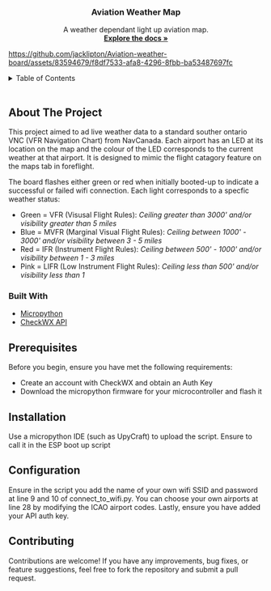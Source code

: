 <div id="top"></div>

<h3 align="center">Aviation Weather Map</h3>

  <p align="center">
    A weather dependant light up aviation map.
    <br />
    <a href="https://github.com/jacklipton/Aviation-weather-board"><strong>Explore the docs »</strong></a>
    <br />
  </p>
</div>


https://github.com/jacklipton/Aviation-weather-board/assets/83594679/f8df7533-afa8-4296-8fbb-ba53487697fc

<!-- TABLE OF CONTENTS -->
<details>
  <summary>Table of Contents</summary>
  <ol>
    <li>
      <a href="#about-the-project">About The Project</a>
      <ul>
        <li><a href="#built-with">Built With</a></li>
      </ul>
    </li>
    <li><a href="#prerequisites">Prerequisites</a></li>
    <li><a href="#installation">Installation</a></li>
    <li><a href="#configuration">Configuration</a></li>
    <li><a href="#contributing">Contributing</a></li>
  </ol>
</details>

<br/>


## About The Project

This project aimed to ad live weather data to a standard souther ontario VNC (VFR Navigation Chart) from NavCanada. Each airport has an LED at its location on the map and the colour of the LED corresponds to the current weather at that airport. It is designed to mimic the flight catagory feature on the maps tab in foreflight.

The board flashes either green or red when initially booted-up to indicate a successful or failed wifi connection. Each light corresponds to a specfic weather status:

* Green = VFR (Visusal Flight Rules): <i> Ceiling greater than 3000' and/or visibility greater than 5 miles</i>
* Blue = MVFR (Marginal Visual Flight Rules): <i> Ceiling between 1000' - 3000' and/or visibility between 3 - 5 miles</i>
* Red = IFR (Instrument Flight Rules): <i> Ceiling between 500' - 1000' and/or visibility between 1 - 3 miles</i>
* Pink = LIFR (Low Instrument Flight Rules): <i> Ceiling less than 500' and/or visibility less than 1</i>


### Built With

* [Micropython](https://micropython.org/)
* [CheckWX API](https://www.checkwxapi.com/)


## Prerequisites

Before you begin, ensure you have met the following requirements:

* Create an account with CheckWX and obtain an Auth Key
* Download the micropython firmware for your microcontroller and flash it

## Installation

Use a micropython IDE (such as UpyCraft) to upload the script. Ensure to call it in the ESP boot up script

## Configuration

Ensure in the script you add the name of your own wifi SSID and password at line 9 and 10 of connect_to_wifi.py. You can choose your own airports at line 28 by modifying the ICAO airport codes. Lastly, ensure you have added your API auth key.

## Contributing

Contributions are welcome! If you have any improvements, bug fixes, or feature suggestions, feel free to fork the repository and submit a pull request.



